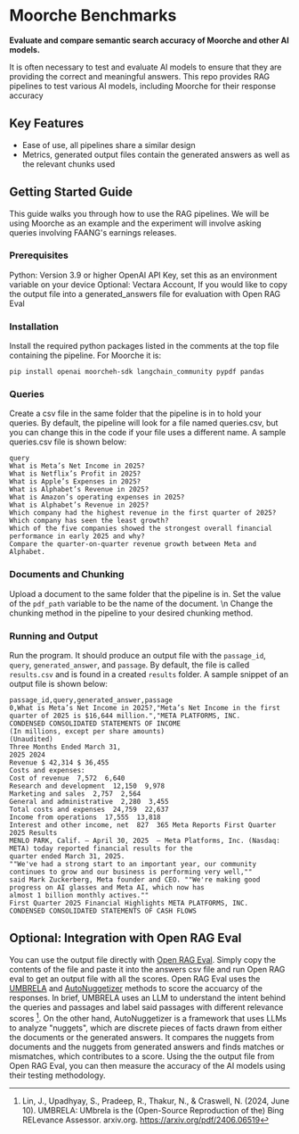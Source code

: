 # Moorche Benchmarks

**Evaluate and compare semantic search accuracy of Moorche and other AI models.**

It is often necessary to test and evaluate AI models to ensure that they are providing the correct and meaningful answers. This repo provides RAG pipelines to test various AI models, including Moorche for their response accuracy

## Key Features
- Ease of use, all pipelines share a similar design
- Metrics, generated output files contain the generated answers as well as the relevant chunks used
## Getting Started Guide
This guide walks you through how to use the RAG pipelines. We will be using Moorche as an example and the experiment will involve asking queries involving FAANG's earnings releases.
### Prerequisites
Python: Version 3.9 or higher
OpenAI API Key, set this as an environment variable on your device
Optional: Vectara Account, If you would like to copy the output file into a generated_answers file for evaluation with Open RAG Eval
### Installation
Install the required python packages listed in the comments at the top file containing the pipeline. For Moorche it is:
```
pip install openai moorcheh-sdk langchain_community pypdf pandas
```
### Queries
Create a csv file in the same folder that the pipeline is in to hold your queries. By default, the pipeline will look for a file named queries.csv, but you can change this in the code if your file uses a different name. A sample queries.csv file is shown below:
```
query
What is Meta’s Net Income in 2025?
What is Netflix’s Profit in 2025?
What is Apple’s Expenses in 2025?
What is Alphabet’s Revenue in 2025?
What is Amazon’s operating expenses in 2025?
What is Alphabet’s Revenue in 2025?
Which company had the highest revenue in the first quarter of 2025?
Which company has seen the least growth?
Which of the five companies showed the strongest overall financial performance in early 2025 and why?
Compare the quarter-on-quarter revenue growth between Meta and Alphabet.
```
### Documents and Chunking
Upload a document to the same folder that the pipeline is in. Set the value of the `pdf_path` variable to be the name of the document. \n
Change the chunking method in the pipeline to your desired chunking method.
### Running and Output
Run the program. It should produce an output file with the `passage_id`, `query`, `generated_answer`, and `passage`. By default, the file is called `results.csv` and is found in a created `results` folder. A sample snippet of an output file is shown below:
```
passage_id,query,generated_answer,passage
0,What is Meta’s Net Income in 2025?,"Meta’s Net Income in the first quarter of 2025 is $16,644 million.","META PLATFORMS, INC.
CONDENSED CONSOLIDATED STATEMENTS OF INCOME
(In millions, except per share amounts)
(Unaudited)
Three Months Ended March 31,
2025 2024
Revenue $ 42,314 $ 36,455 
Costs and expenses:
Cost of revenue  7,572  6,640 
Research and development  12,150  9,978 
Marketing and sales  2,757  2,564 
General and administrative  2,280  3,455 
Total costs and expenses  24,759  22,637 
Income from operations  17,555  13,818 
Interest and other income, net  827  365 Meta Reports First Quarter 2025 Results
MENLO PARK, Calif. – April 30, 2025  – Meta Platforms, Inc. (Nasdaq: META) today reported financial results for the 
quarter ended March 31, 2025.
""We've had a strong start to an important year, our community continues to grow and our business is performing very well,"" 
said Mark Zuckerberg, Meta founder and CEO. ""We're making good progress on AI glasses and Meta AI, which now has 
almost 1 billion monthly actives.""
First Quarter 2025 Financial Highlights META PLATFORMS, INC.
CONDENSED CONSOLIDATED STATEMENTS OF CASH FLOWS
```
## Optional: Integration with Open RAG Eval
You can use the output file directly with [Open RAG Eval](https://github.com/vectara/open-rag-eval?tab=readme-ov-file). Simply copy the contents of the file and paste it into the answers csv file and run Open RAG eval to get an output file with all the scores.
Open RAG Eval uses the [UMBRELA](https://arxiv.org/pdf/2406.06519) and [AutoNuggetizer](https://arxiv.org/pdf/2411.09607) methods to score the accuarcy of the responses.
In brief, UMBRELA uses an LLM to understand the intent behind the queries and passages and label said passages with different relevance scores [^1]. On the other hand, AutoNuggetizer is a framework that uses LLMs to analyze "nuggets", which are discrete pieces of facts drawn from either the documents or the generated answers. It compares the nuggets from documents and the nuggets from generated answers and finds matches or mismatches, which contributes to a score. Using the the output file from Open RAG Eval, you can then measure the accuracy of the AI models using their testing methodology.

[^1]:Lin, J., Upadhyay, S., Pradeep, R., Thakur, N., & Craswell, N. (2024, June 10). UMBRELA: UMbrela is the (Open-Source Reproduction of the) Bing RELevance Assessor. arxiv.org. https://arxiv.org/pdf/2406.06519 
[^2]: Lin, J., Upadhyay, S., Pradeep, R., Thakur, N., Craswell, N., & Campos, D. (2024, November 14). Initial Nugget Evaluation Results for the TREC 2024 RAG Track with the AutoNuggetizer Framework. arxiv.org. https://arxiv.org/pdf/2411.09607 
